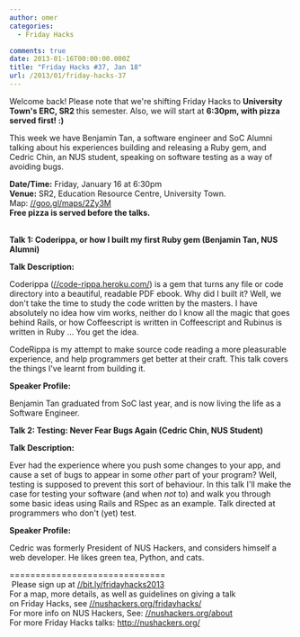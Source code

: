 ```yaml
---
author: omer
categories:
  - Friday Hacks

comments: true
date: 2013-01-16T00:00:00.000Z
title: "Friday Hacks #37, Jan 18"
url: /2013/01/friday-hacks-37
---
```


<p>Welcome back! Please note that we're shifting Friday Hacks to <b>University Town's ERC, SR2 </b>this semester. Also, we will start at <b>6:30pm, with pizza served first! :)</b></div><br>
<div></p>
<p>This week we have Benjamin Tan, a software engineer and SoC Alumni talking about his experiences building and releasing a Ruby gem, and Cedric Chin, an NUS student, speaking on software testing as a way of avoiding bugs.</p>
<div>
<div>
<div><b>Date/Time:</b> Friday, January 16 at 6:30pm</div>
<div><b>Venue:</b> SR2, Education Resource Centre, University Town. Map: <a href="//goo.gl/maps/2Zy3M" target="_blank">//goo.gl/maps/2Zy3M</a></div>
</div>
<div><b>Free pizza is served before the talks.</b></div><br>
</div>
<div></div>
<p><b>Talk 1: Coderippa, or how I built my first Ruby gem (Benjamin Tan, NUS Alumni)</b></p>
<div></div>
<div><b>Talk Description:</b></div>
<p>Coderippa (<a href="//code-rippa.heroku.com/" target="_blank">//code-rippa.heroku.com/</a><wbr />) is a gem that turns any file or code directory into a beautiful, readable PDF ebook. Why did I built it? Well, we don't take the time to study the code written by the masters. I have absolutely no idea how vim works, neither do I know all the magic that goes behind Rails, or how Coffeescript is written in Coffeescript and Rubinus is written in Ruby ... You get the idea.</p>
<p>CodeRippa is my attempt to make source code reading a more pleasurable experience, and help programmers get better at their craft. This talk covers the things I've learnt from building it.</p>
<div></div>
<div><b>Speaker Profile: </b></div>
<p>Benjamin Tan graduated from SoC last year, and is now living the life as a Software Engineer.</p>
<p><b>Talk 2: </b><b>Testing: Never Fear Bugs Again (Cedric Chin, NUS Student)</b></p>
<div><b>Talk Description: </b></div>
<p>Ever had the experience where you push some changes to your app, and cause a set of bugs to appear in some <i>other</i> part of your program? Well, testing is supposed to prevent this sort of behaviour. In this talk I'll make the case for testing your software (and when <i>not</i> to) and walk you through some basic ideas using Rails and RSpec as an example. Talk directed at programmers who don't (yet) test.</p>
<div><b>Speaker Profile:</b></div>
<p>Cedric was formerly President of NUS Hackers, and considers himself a web developer. He likes green tea, Python, and cats.</p>
<div>==============================</div>
<div> Please sign up at <a href="//bit.ly/fridayhacks2013" target="_blank">//bit.ly/<wbr />fridayhacks2013</a></div>
<div></div>
<div>
<div>
<div dir="ltr">
<div>
<div>For a map, more details, as well as guidelines on giving a talk on Friday Hacks, see <a href="/fridayhacks/" target="_blank">//nushackers.org/<wbr />fridayhacks/</a></div>
<div>For more info on NUS Hackers, See: <a href="/about" target="_blank">//nushackers.org/<wbr />about</a></div>
<div>For more Friday Hacks talks: <a href="/" target="_blank">http:<wbr />//nushackers.org/</a></div>
&nbsp;

</div>
</div>
<div></div>
</div>
</div>
<div></div>
&nbsp;
